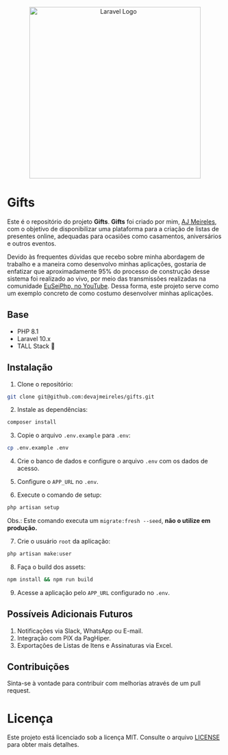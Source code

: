 <p align="center"><a href="https://laravel.com" target="_blank"><img src="https://raw.githubusercontent.com/laravel/art/master/logo-lockup/5%20SVG/2%20CMYK/1%20Full%20Color/laravel-logolockup-cmyk-red.svg" width="400" alt="Laravel Logo"></a></p>

# Gifts

Este é o repositório do projeto **Gifts**. **Gifts** foi criado por mim, [AJ Meireles](https://www.linkedin.com/in/devajmeireles/), com o objetivo de disponibilizar uma plataforma para a criação de listas de presentes online, adequadas para ocasiões como casamentos, aniversários e outros eventos.

Devido às frequentes dúvidas que recebo sobre minha abordagem de trabalho e a maneira como desenvolvo minhas aplicações, gostaria de enfatizar que aproximadamente 95% do processo de construção desse sistema foi realizado ao vivo, por meio das transmissões realizadas na comunidade [EuSeiPhp, no YouTube](https://www.youtube.com/@euseiphp). Dessa forma, este projeto serve como um exemplo concreto de como costumo desenvolver minhas aplicações.


## Base

- PHP 8.1
- Laravel 10.x
- TALL Stack 🚀

## Instalação

1. Clone o repositório:

```bash
git clone git@github.com:devajmeireles/gifts.git
```

2. Instale as dependências:

```bash
composer install
```

3. Copie o arquivo `.env.example` para `.env`:

```bash
cp .env.example .env
```

4. Crie o banco de dados e configure o arquivo `.env` com os dados de acesso.
5. Configure o `APP_URL` no `.env`.

6. Execute o comando de setup:

```bash
php artisan setup
```

Obs.: Este comando executa um `migrate:fresh --seed`, **não o utilize em produção.**

7. Crie o usuário `root` da aplicação:

```bash
php artisan make:user
```

8. Faça o build dos assets:

```bash
npm install && npm run build
```

9. Acesse a aplicação pelo `APP_URL` configurado no `.env`.

## Possíveis Adicionais Futuros

1. Notificações via Slack, WhatsApp ou E-mail.
2. Integração com PIX da PagHiper.
3. Exportações de Listas de Itens e Assinaturas via Excel.


## Contribuições

Sinta-se à vontade para contribuir com melhorias através de um pull request.

# Licença

Este projeto está licenciado sob a licença MIT. Consulte o arquivo [LICENSE](LICENSE) para obter mais detalhes.
